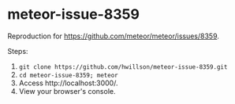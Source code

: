 # meteor-issue-8359

Reproduction for https://github.com/meteor/meteor/issues/8359.

Steps:

1. `git clone https://github.com/hwillson/meteor-issue-8359.git`
2. `cd meteor-issue-8359; meteor`
3. Access http://localhost:3000/.
4. View your browser's console.
